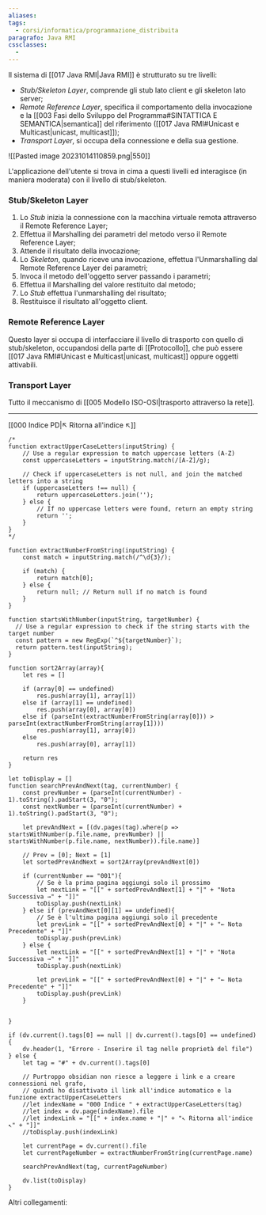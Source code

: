 ```yaml
---
aliases: 
tags:
  - corsi/informatica/programmazione_distribuita
paragrafo: Java RMI
cssclasses:
  - 
---
```

Il sistema di [[017 Java RMI|Java RMI]] è strutturato su tre livelli:
- *Stub/Skeleton Layer*, comprende gli stub lato client e gli skeleton lato server;
- *Remote Reference Layer*, specifica il comportamento della invocazione e la [[003 Fasi dello Sviluppo del Programma#SINTATTICA E SEMANTICA|semantica]] del riferimento ([[017 Java RMI#Unicast e Multicast|unicast, multicast]]);
- *Transport Layer*, si occupa della connessione e della sua gestione.

![[Pasted image 20231014110859.png|550]]

L'applicazione dell'utente si trova in cima a questi livelli ed interagisce (in maniera moderata) con il livello di stub/skeleton.

### Stub/Skeleton Layer
1. Lo *Stub* inizia la connessione con la macchina virtuale remota attraverso il Remote Reference Layer;
2. Effettua il Marshalling dei parametri del metodo verso il Remote Reference Layer;
3. Attende il risultato della invocazione;
4. Lo *Skeleton*, quando riceve una invocazione, effettua l'Unmarshalling dal Remote Reference Layer dei parametri;
5. Invoca il metodo dell'oggetto server passando i parametri;
6. Effettua il Marshalling del valore restituito dal metodo;
7. Lo *Stub* effettua l'unmarshalling del risultato;
8. Restituisce il risultato all'oggetto client.

### Remote Reference Layer
Questo layer si occupa di interfacciare il livello di trasporto con quello di stub/skeleton, occupandosi della parte di [[Protocollo]], che può essere [[017 Java RMI#Unicast e Multicast|unicast, multicast]] oppure oggetti attivabili.

### Transport Layer
Tutto il meccanismo di [[005 Modello ISO-OSI|trasporto attraverso la rete]].


___
[[000 Indice PD|↖ Ritorna all'indice ↖]]

```dataviewjs
/*
function extractUpperCaseLetters(inputString) {
	// Use a regular expression to match uppercase letters (A-Z)
	const uppercaseLetters = inputString.match(/[A-Z]/g);
	
	// Check if uppercaseLetters is not null, and join the matched letters into a string
	if (uppercaseLetters !== null) {
		return uppercaseLetters.join('');
	} else {
	    // If no uppercase letters were found, return an empty string
	    return '';
	}
}
*/

function extractNumberFromString(inputString) {
	const match = inputString.match(/^\d{3}/);
	
	if (match) {
		return match[0];
	} else {
		return null; // Return null if no match is found
	}
}

function startsWithNumber(inputString, targetNumber) {
  // Use a regular expression to check if the string starts with the target number
  const pattern = new RegExp(`^${targetNumber}`);
  return pattern.test(inputString);
}

function sort2Array(array){
	let res = []
	
	if (array[0] == undefined)
		res.push(array[1], array[1])
	else if (array[1] == undefined)
		res.push(array[0], array[0])
	else if (parseInt(extractNumberFromString(array[0])) > parseInt(extractNumberFromString(array[1])))
		res.push(array[1], array[0])
	else
		res.push(array[0], array[1])
	
	return res
}

let toDisplay = []
function searchPrevAndNext(tag, currentNumber) {
	const prevNumber = (parseInt(currentNumber) - 1).toString().padStart(3, "0");
	const nextNumber = (parseInt(currentNumber) + 1).toString().padStart(3, "0");
	
	let prevAndNext = [(dv.pages(tag).where(p => startsWithNumber(p.file.name, prevNumber) || startsWithNumber(p.file.name, nextNumber)).file.name)]
	
	// Prev = [0]; Next = [1]
	let sortedPrevAndNext = sort2Array(prevAndNext[0])
	
	if (currentNumber == "001"){ 
		// Se è la prima pagina aggiungi solo il prossimo
		let nextLink = "[[" + sortedPrevAndNext[1] + "|" + "Nota Successiva →" + "]]"
		toDisplay.push(nextLink)
	} else if (prevAndNext[0][1] == undefined){
		// Se è l'ultima pagina aggiungi solo il precedente
		let prevLink = "[[" + sortedPrevAndNext[0] + "|" + "← Nota Precedente" + "]]"
		toDisplay.push(prevLink)
	} else {
		let nextLink = "[[" + sortedPrevAndNext[1] + "|" + "Nota Successiva →" + "]]"
		toDisplay.push(nextLink)
		
		let prevLink = "[[" + sortedPrevAndNext[0] + "|" + "← Nota Precedente" + "]]"
		toDisplay.push(prevLink)
	}
	
	
}

if (dv.current().tags[0] == null || dv.current().tags[0] == undefined){
	dv.header(1, "Errore - Inserire il tag nelle proprietà del file")
} else {
	let tag = "#" + dv.current().tags[0]

	// Purtroppo obsidian non riesce a leggere i link e a creare connessioni nel grafo,
	// quindi ho disattivato il link all'indice automatico e la funzione extractUpperCaseLetters
	//let indexName = "000 Indice " + extractUpperCaseLetters(tag)
	//let index = dv.page(indexName).file
	//let indexLink = "[[" + index.name + "|" + "↖ Ritorna all'indice ↖" + "]]"
	//toDisplay.push(indexLink)
	
	let currentPage = dv.current().file
	let currentPageNumber = extractNumberFromString(currentPage.name)
	
	searchPrevAndNext(tag, currentPageNumber)
	
	dv.list(toDisplay)
}
```

Altri collegamenti: 